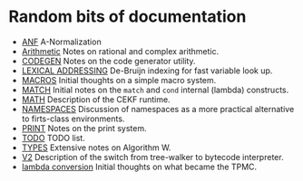 # Random bits of documentation

* [ANF](ANF.md) A-Normalization
* [Arithmetic](Arithmetic.md) Notes on rational and complex arithmetic.
* [CODEGEN](CODEGEN.md) Notes on the code generator utility.
* [LEXICAL ADDRESSING](LEXICAL_ADDRESSING.md) De-Bruijn indexing for fast variable look up.
* [MACROS](MACROS.md) Initial thoughts on a simple macro system.
* [MATCH](MATCH.md) Initial notes on the `match` and `cond` internal (lambda) constructs.
* [MATH](MATH.md) Description of the CEKF runtime.
* [NAMESPACES](NAMESPACES.md) Discussion of namespaces as a more practical alternative to firts-class environments.
* [PRINT](PRINT.md) Notes on the print system.
* [TODO](TODO.md) TODO list.
* [TYPES](TYPES.md) Extensive notes on Algorithm W.
* [V2](V2.md) Description of the switch from tree-walker to bytecode interpreter.
* [lambda conversion](lambda-conversion.md) Initial thoughts on what became the TPMC.
